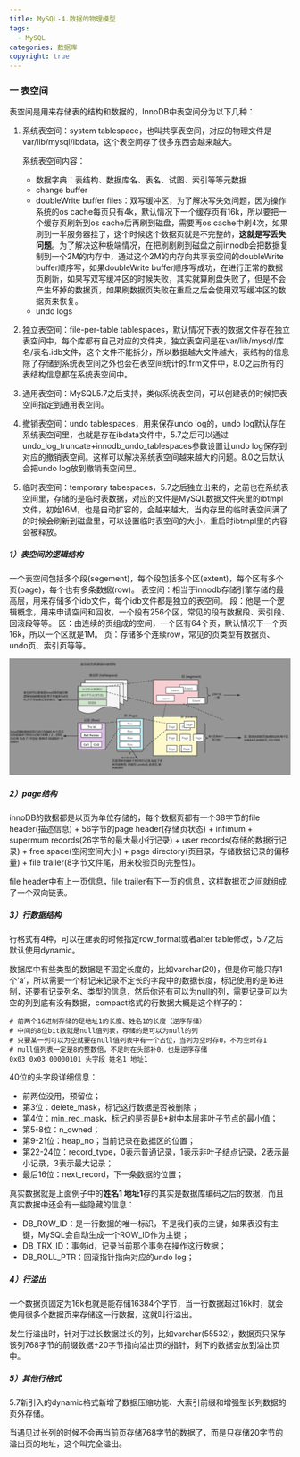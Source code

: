 ```yaml
---
title: MySQL-4.数据的物理模型
tags:
  - MySQL
categories: 数据库
copyright: true
---
```


### 一 表空间

表空间是用来存储表的结构和数据的，InnoDB中表空间分为以下几种：

1.   系统表空间：system tablespace，也叫共享表空间，对应的物理文件是var/lib/mysql/ibdata，这个表空间存了很多东西会越来越大。

     系统表空间内容：

     *   数据字典：表结构、数据库名、表名、试图、索引等等元数据
     *   change buffer
     *   doubleWrite buffer files：双写缓冲区，为了解决写失效问题，因为操作系统的os cache每页只有4k，默认情况下一个缓存页有16k，所以要把一个缓存页刷新到os cache后再刷到磁盘，需要再os cache中刷4次，如果刷到一半服务器挂了，这个时候这个数据页就是不完整的，**这就是写丢失问题**。为了解决这种极端情况，在把刷剧刷到磁盘之前innodb会把数据复制到一个2M的内存中，通过这个2M的内存向共享表空间的doubleWrite buffer顺序写，如果doubleWrite buffer顺序写成功，在进行正常的数据页刷新，如果写双写缓冲区的时候失败，其实就算刷盘失败了，但是不会产生坏掉的数据页，如果刷数据页失败在重启之后会使用双写缓冲区的数据页来恢复。
     *   undo logs

2.   独立表空间：file-per-table tablespaces，默认情况下表的数据文件存在独立表空间中，每个库都有自己对应的文件夹，独立表空间是在var/lib/mysql/库名/表名.idb文件，这个文件不能拆分，所以数据越大文件越大，表结构的信息除了存储到系统表空间之外也会在表空间统计的.frm文件中，8.0之后所有的表结构信息都在系统表空间中。

3.   通用表空间：MySQL5.7之后支持，类似系统表空间，可以创建表的时候把表空间指定到通用表空间。

4.   撤销表空间：undo tablespaces，用来保存undo log的，undo log默认存在系统表空间里，也就是存在ibdata文件中，5.7之后可以通过undo_log_truncate+innodb_undo_tablespaces参数设置让undo log保存到对应的撤销表空间。这样可以解决系统表空间越来越大的问题。8.0之后默认会把undo log放到撤销表空间里。

5.   临时表空间：temporary tabespaces，5.7之后独立出来的，之前也在系统表空间里，存储的是临时表数据，对应的文件是MySQL数据文件夹里的ibtmpl文件，初始16M，也是自动扩容的，会越来越大，当内存里的临时表空间满了的时候会刷新到磁盘里，可以设置临时表空间的大小，重启时ibtmpl里的内容会被释放。

##### 1）表空间的逻辑结构

一个表空间包括多个段(segement)，每个段包括多个区(extent)，每个区有多个页(page)，每个也有多条数据(row)。
表空间：相当于innodb存储引擎存储的最高层，用来存储多个idb文件，每个idb文件都是独立的表空间。
段：他是一个逻辑概念，用来申请空间和回收，一个段有256个区，常见的段有数据段、索引段、回滚段等等。
区：由连续的页组成的空间，一个区有64个页，默认情况下一个页16k，所以一个区就是1M。
页：存储多个连续row，常见的页类型有数据页、undo页、索引页等等。

![](imgs/表空间存储结构.png)

##### 2）page结构

innoDB的数据都是以页为单位存储的，每个数据页都有一个38字节的file header(描述信息) + 56字节的page header(存储页状态) + infimum + supermum records(26字节的最大最小行记录) + user records(存储的数据行记录) + free space(空闲空间大小) + page directory(页目录，存储数据记录的偏移量) + file trailer(8字节文件尾，用来校验页的完整性)。

file header中有上一页信息，file trailer有下一页的信息，这样数据页之间就组成了一个双向链表。

##### 3）行数据结构

行格式有4种，可以在建表的时候指定row_format或者alter table修改，5.7之后默认使用dynamic。

数据库中有些类型的数据是不固定长度的，比如varchar(20)，但是你可能只存1个‘a’，所以需要一个标记来记录不定长的字段中的数据长度，标记使用的是16进制，还要有记录列名、类型的信息，然后你还有可以为null的列，需要记录可以为空的列到底有没有数据，compact格式的行数据大概是这个样子的：

```shell
# 前两个16进制存储的是地址1的长度、姓名1的长度（逆序存储）
# 中间的8位bit数就是null值列表，存储的是可以为null的列
# 只要某一列可以为空就要在null值列表中有一个占位，当列为空时存0，不为空时存1
# null值列表一定是8的整数倍，不足时在头部补0，也是逆序存储
0x03 0x03 00000101 头字段 姓名1 地址1
```

40位的头字段详细信息：

*   前两位没用，预留位；
*   第3位：delete_mask，标记这行数据是否被删除；
*   第4位：min_rec_mask，标记的是否是B+树中本层非叶子节点的最小值；
*   第5-8位：n_owned；
*   第9-21位：heap_no；当前记录在数据区的位置；
*   第22-24位：record_type，0表示普通记录，1表示非叶子结点记录，2表示最小记录，3表示最大记录；
*   最后16位：next_record，下一条数据的位置；

真实数据就是上面例子中的**姓名1 地址1**存的其实是数据库编码之后的数据，而且真实数据中还会有一些隐藏的信息：

*   DB_ROW_ID：是一行数据的唯一标识，不是我们表的主键，如果表没有主键，MySQL会自动生成一个ROW_ID作为主键；
*   DB_TRX_ID：事务id，记录当前那个事务在操作这行数据；
*   DB_ROLL_PTR：回滚指针指向对应的undo log；

##### 4）行溢出

一个数据页固定为16k也就是能存储16384个字节，当一行数据超过16k时，就会使用很多个数据页来存储这一行数据，这就叫行溢出。

发生行溢出时，针对于过长数据过长的列，比如varchar(55532)，数据页只保存该列768字节的前缀数据+20字节指向溢出页的指针，剩下的数据会放到溢出页中。

##### 5）其他行格式

5.7新引入的dynamic格式新增了数据压缩功能、大索引前缀和增强型长列数据的页外存储。

当遇见过长列的时候不会再当前页存储768字节的数据了，而是只存储20字节的溢出页的地址，这个叫完全溢出。